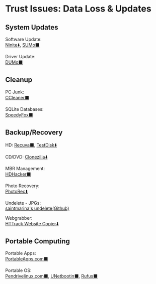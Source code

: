 # Trust Issues: Data Loss & Updates

## System Updates

Software Update:  
[Ninite⬇️](https://ninite.com/),
[SUMo⬛](https://kcsoftwares.com/?sumo)

Driver Update:  
[DUMo⬛](https://kcsoftwares.com/?dumo)

## Cleanup

PC Junk:  
[CCleaner⬛](https://www.ccleaner.com/)

SQLite Databases:  
[SpeedyFox⬛](https://www.crystalidea.com/speedyfox)

## Backup/Recovery

HD:
[Recuva⬛](https://www.ccleaner.com/recuva),
[TestDisk⬇️](https://www.cgsecurity.org/wiki/TestDisk)

CD/DVD:
[Clonezilla⬇️](https://clonezilla.org/)

MBR Management:  
[HDHacker⬛](http://dimio.altervista.org/eng/#HDHacker)

Photo Recovery:  
[PhotoRec⬇️](https://www.cgsecurity.org/wiki/PhotoRec)

Undelete - JPGs:  
[saintmarina's undelete(Github)](https://github.com/saintmarina/undelete_jpg)

Webgrabber:  
[HTTrack Website Copier⬇️](https://www.httrack.com/)

## Portable Computing

Portable Apps:  
[PortableApps.com⬛](https://portableapps.com/)

Portable OS:  
[Pendrivelinux.com⬛](https://www.pendrivelinux.com/),
[UNetbootin⬛](https://unetbootin.github.io/),
[Rufus⬛](https://rufus.ie/)
